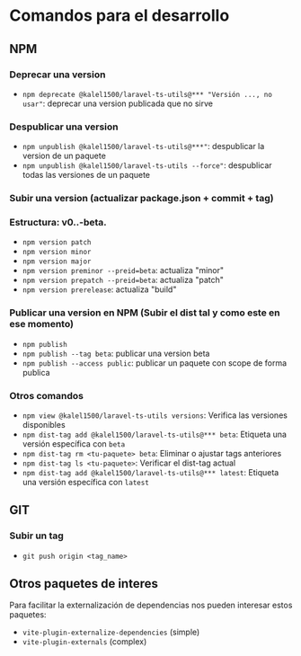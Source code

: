 # Comandos para el desarrollo

## NPM

### Deprecar una version

* `npm deprecate @kalel1500/laravel-ts-utils@*** "Versión ..., no usar"`: deprecar una version publicada que no sirve

### Despublicar una version

* `npm unpublish @kalel1500/laravel-ts-utils@***"`: despublicar la version de un paquete
* `npm unpublish @kalel1500/laravel-ts-utils --force"`: despublicar todas las versiones de un paquete

### Subir una version (actualizar package.json + commit + tag)

### Estructura: v0.<minor>.<patch>-beta.<build>

* `npm version patch`
* `npm version minor`
* `npm version major`
* `npm version preminor --preid=beta`: actualiza "minor"
* `npm version prepatch --preid=beta`: actualiza "patch"
* `npm version prerelease`: actualiza "build"

### Publicar una version en NPM (Subir el dist tal y como este en ese momento)

* `npm publish`
* `npm publish --tag beta`: publicar una version beta
* `npm publish --access public`: publicar un paquete con scope de forma publica

### Otros comandos

* `npm view @kalel1500/laravel-ts-utils versions`: Verifica las versiones disponibles
* `npm dist-tag add @kalel1500/laravel-ts-utils@*** beta`: Etiqueta una versión específica con `beta`
* `npm dist-tag rm <tu-paquete> beta`: Eliminar o ajustar tags anteriores
* `npm dist-tag ls <tu-paquete>`: Verificar el dist-tag actual
* `npm dist-tag add @kalel1500/laravel-ts-utils@*** latest`: Etiqueta una versión específica con `latest`

## GIT

### Subir un tag

* `git push origin <tag_name>`

## Otros paquetes de interes

Para facilitar la externalización de dependencias nos pueden interesar estos paquetes:

* `vite-plugin-externalize-dependencies` (simple)
* `vite-plugin-externals` (complex)
